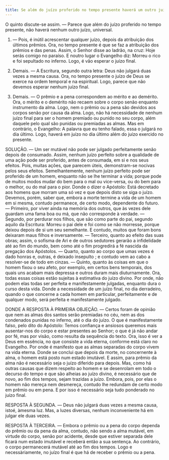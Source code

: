 ```yaml
---
title: Se além do juízo proferido no tempo presente haverá um outro juízo universal
---
```


O quinto discute-se assim. — Parece que além do juízo proferido no tempo presente, não haverá nenhum outro juízo, universal.  

1. — Pois, é inútil acrescentar qualquer juízo, depois da atribuição dos últimos prêmios. Ora, no tempo presente é que se faz a atribuição dos prêmios e das penas. Assim, o Senhor disse ao ladrão, na cruz: Hoje serás comigo no paraíso. E noutro lugar o Evangelho diz: Morreu o rico e foi sepultado no inferno. Logo, é vão esperar o juízo final.  

2. Demais. — A Escritura, segundo outra letra: Deus não julgará duas vezes a mesma causa. Ora, no tempo presente o juízo de Deus se exerce na ordem temporal e na espiritual. Logo, parece que não devemos esperar nenhum juízo final.  

3. Demais. — O prêmio e a pena correspondem ao mérito e ao demérito. Ora, o mérito e o demérito não recaem sobre o corpo senão enquanto instrumento da alma. Logo, nem o prêmio ou a pena são devidos aos corpos senão por causa da alma. Logo, não há necessidade de nenhum juízo final para ser o homem premiado ou punido no seu corpo, além daquele pelo qual são punidas ou premiadas as almas. Mas em contrário, o Evangelho: A palavra que eu tenho falado, essa o julgará no dia último. Logo, haverá em juízo no dia último além do juízo exercido no presente.  

SOLUÇÃO. — Um ser mutável não pode ser julgado perfeitamente senão depois de consumado. Assim, nenhum juízo perfeito sobre a qualidade de uma ação pode ser proferido, antes de consumada, em si e nos seus efeitos. Pois, muitas ações, que parecem úteis, demonstram-se nocivas pelos seus efeitos. Semelhantemente, nenhum juízo perfeito pode ser proferido de um homem, enquanto não se lhe terminar a vida; porque pode de muitos modos mudar do bem para o mal ou vice-versa, ou do bem para o melhor, ou do mal para o pior. Donde o dizer o Apóstolo: Está decretado aos homens que morram uma só vez e que depois disto se siga o juízo. Devemos, porém, saber que, embora a morte termine a vida de um homem em si mesma, contudo permanece, de certo modo, dependente do futuro. — Primeiro, por viver ainda na memória dos outros, que às vezes dele guardam uma fama boa ou má, que não corresponde à verdade. — Segundo, por perdurar nos filhos, que são como parte do pai, segundo aquilo da Escritura: Morreu o pai dele e foi como se não morresse, porque deixou depois de si um seu semelhante. E contudo, muitos que foram bons deixaram maus filhos e inversamente. — Terceiro, quanto ao efeito das suas obras; assim, o sofisma de Ari e de outros sedutores gerarão a infidelidade até ao fim do mundo, bem como até o fim progredirá a fé nascida da pregação dos Apóstolos. — Quarto, quanto ao corpo que umas vezes é dado honras e, outras, é deixado insepulto ; e contudo vem ao cabo a resolver-se de todo em cinzas. — Quinto, quanto às coisas em que o homem fixou o seu afeto, por exemplo, em certos bens temporais, dos quais uns acabam mais depressa e outros duram mais diuturnamente. Ora, todas essas coisas estão sujeitas à estimativa do juízo divino. Por onde, não podem elas todas ser perfeita e manifestamente julgadas, enquanto dura o curso desta vida. Donde a necessidade de um juízo final, no dia derradeiro, quando o que concerne a cada homem em particular, perfeitamente e de qualquer modo, será perfeita e manifestamente julgado.  

DONDE A RESPOSTA À PRIMEIRA OBJEÇÃO. — Certos foram de opinião que nem as almas dos santos serão premiadas no céu, nem as dos condenados punidas no inferno, até o dia do juízo. O que é manifestamente falso, pelo dito do Apóstolo: Temos confiança e ansiosos queremos mais ausentar-nos do corpo e estar presentes ao Senhor; o que é já não andar por fé, mas por visão, como resulta da sequência do texto. Ora, isso é ver a Deus em essência, no que consiste a vida eterna, conforme está claro no Evangelho. Por onde é manifesto que as almas separadas do corpo vivem na vida eterna. Donde se conclui que depois da morte, no concernente à alma, o homem está posto num estado imutável. E assim, para prêmio da alma não é necessário seja o juízo diferido para depois. Mas, como há outras causas que dizem respeito ao homem e se desenrolam em todo o decurso do tempo e que são alheias ao juízo divino, é necessário que de novo, ao fim dos tempos, sejam trazidas a juízo. Embora, pois, por elas o homem não mereça nem desmereça, contudo lhe redundam de certo modo em prêmio ou em pena. E por isso é necessário seja tudo ponderado no juízo final.  

RESPOSTA À SEGUNDA. — Deus não julgará duas vezes a mesma causa, istoé, àmesma luz. Mas, a luzes diversas, nenhum inconveniente há em julgar ele duas vezes.  

RESPOSTA À TERCEIRA. — Embora o prêmio ou a pena do corpo dependa do prêmio ou da pena da alma, contudo, não sendo a alma mutável, em virtude do corpo, senão por acidente, desde que estiver separada dele ficará num estado imutável e receberá então a sua sentença. Ao contrário, o corpo permanecerá mutável até ao fim dos tempos. Logo e necessàriamente, no juízo final é que há de receber o prêmio ou a pena.